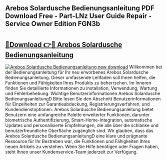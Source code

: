 ## Arebos Solardusche Bedienungsanleitung PDF Download Free - Part-LNz User Guide Repair - Service Owner Edition FGN3b

# <h2><a href="http://df1c4hd.blite.top/?on=Arebos+Solardusche+Bedienungsanleitung">🔗Download 👉🔴 Arebos Solardusche Bedienungsanleitung</a></h2>

[![Arebos Solardusche Bedienungsanleitung new download](https://i.imgur.com/lujVjoI.png)](http://df1c4hd.blite.top/?on=Arebos+Solardusche+Bedienungsanleitung)
Willkommen bei der Bedienungsanleitung für Ihr neu erworbenes Arebos Solardusche Bedienungsanleitung. Dieser umfassende Leitfaden soll Ihnen helfen, die Funktionen und Fähigkeiten Ihres Produkts zu beherrschen. Im Inneren finden Sie detaillierte Informationen zu Installation, Verwendung, Wartung und Fehlerbehebung. Wichtige Benutzerinformationen Arebos Solardusche BedienungsanleitungD Bitte lesen Sie den Abschnitt Benutzerinformationen für Einzelheiten zur Garantieabdeckung, Registrierungsverfahren, und Kundendienstoptionen. Arebos Solardusche Bedienungsanleitung bietet Benutzern eine umfangreiche Palette erweiterter Funktionen, darunter biometrische Authentifizierung, Smart-Home-Integration, automatische Updates und personalisierte Empfehlungen, die alle über die schlanke und benutzerfreundliche Oberfläche zugänglich sind. Wir glauben, dass das Arebos Solardusche BedienungsanleitungD eine klare und prägnante Ressource für Ihr Bestreben war, die Funktionen und Fähigkeiten Ihres neuen Artikels zu verstehen. Wenn Sie Hilfe benötigen oder Fragen haben, steht Ihnen unser Kundenservice-Team jederzeit zur Verfügung.

